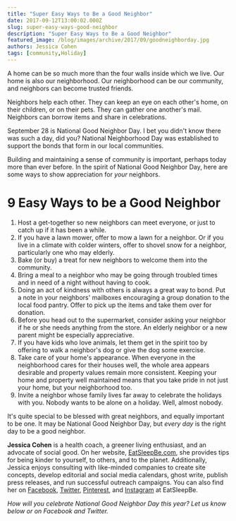 ```yaml
---
title: "Super Easy Ways to Be a Good Neighbor"
date: 2017-09-12T13:00:02.000Z
slug: super-easy-ways-good-neighbor
description: "Super Easy Ways to Be a Good Neighbor"
featured_image: /blog/images/archive/2017/09/goodneighborday.jpg
authors: Jessica Cohen
tags: [community,Holiday]
---
```


A home can be so much more than the four walls inside which we live. Our home is also our neighborhood. Our neighborhood can be our community, and neighbors can become trusted friends.

Neighbors help each other. They can keep an eye on each other's home, on their children, or on their pets. They can gather one another's mail. Neighbors can borrow items and share in celebrations.

September 28 is National Good Neighbor Day. I bet you didn't know there was such a day, did you? National Neighborhood Day was established to support the bonds that form in our local communities.

Building and maintaining a sense of community is important, perhaps today more than ever before. In the spirit of National Good Neighbor Day, here are some ways to show appreciation for _your_ neighbors.

# 9 Easy Ways to be a Good Neighbor

1. Host a get-together so new neighbors can meet everyone, or just to catch up if it has been a while.
2. If you have a lawn mower, offer to mow a lawn for a neighbor. Or if you live in a climate with colder winters, offer to shovel snow for a neighbor, particularly one who may elderly.
3. Bake (or buy) a treat for new neighbors to welcome them into the community.
4. Bring a meal to a neighbor who may be going through troubled times and in need of a night without having to cook.
5. Doing an act of kindness with others is always a great way to bond. Put a note in your neighbors' mailboxes encouraging a group donation to the local food pantry. Offer to pick up the items and take them over for donation.
6. Before you head out to the supermarket, consider asking your neighbor if he or she needs anything from the store. An elderly neighbor or a new parent might be especially appreciative.
7. If you have kids who love animals, let them get in the spirit too by offering to walk a neighbor's dog or give the dog some exercise.
8. Take care of your home's appearance. When everyone in the neighborhood cares for their houses well, the whole area appears desirable and property values remain more consistent. Keeping your home and property well maintained means that you take pride in not just your home, but your neighborhood too.
9. Invite a neighbor whose family lives far away to celebrate the holidays with you. Nobody wants to be alone on a holiday. Well, almost nobody.

It's quite special to be blessed with great neighbors, and equally important to be one. It may be National Good Neighbor Day, but _every day_ is the right day to be a good neighbor.

**Jessica Cohen** is a health coach, a greener living enthusiast, and an advocate of social good. On her website, [EatSleepBe.com](http://eatsleepbe.com/), she provides tips for being kinder to yourself, to others, and to the planet. Additionally, Jessica enjoys consulting with like-minded companies to create site concepts, develop editorial and social media calendars, ghost write, publish press releases, and run successful outreach campaigns. You can also find her on [Facebook](http://facebook.com/eatsleepbe), [Twitter](http://twitter.com/eatsleepbe), [Pinterest](http://pinterest.com/eatsleepbe), and [Instagram](http://instagram.com/eatsleepbe) at EatSleepBe.

_How will you celebrate National Good Neighbor Day this year? Let us know below or on Facebook and Twitter._